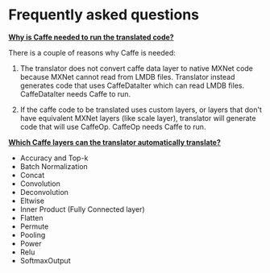 # Frequently asked questions

[**Why is Caffe needed to run the translated code?**](#why_caffe)

There is a couple of reasons why Caffe is needed:

1. The translator does not convert caffe data layer to native MXNet code because MXNet cannot read from LMDB files. Translator instead generates code that uses CaffeDataIter which can read LMDB files. CaffeDataIter needs Caffe to run.

2. If the caffe code to be translated uses custom layers, or layers that don't have equivalent MXNet layers (like scale layer), translator will generate code that will use CaffeOp. CaffeOp needs Caffe to run.

[**Which Caffe layers can the translator automatically translate?**](#supported_layers)

- Accuracy and Top-k
- Batch Normalization
- Concat
- Convolution
- Deconvolution
- Eltwise
- Inner Product (Fully Connected layer)
- Flatten
- Permute
- Pooling
- Power
- Relu
- SoftmaxOutput
